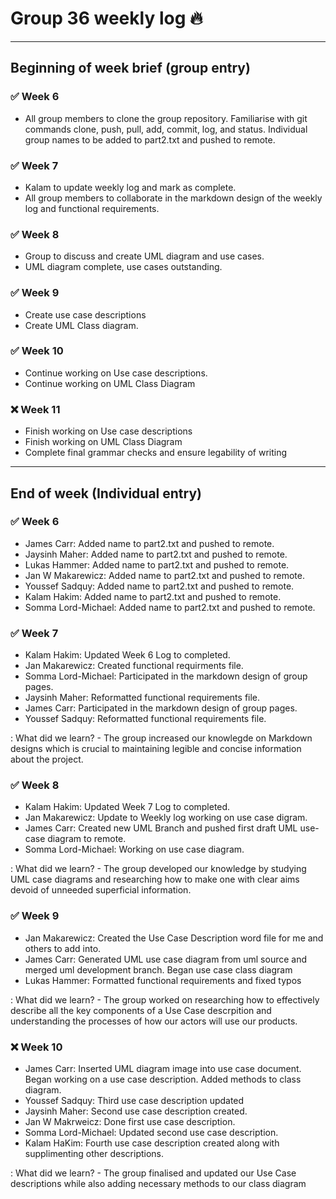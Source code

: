 # Group 36 weekly log :fire:
<hr />

## Beginning of week brief (group entry)

### :white_check_mark: Week 6
- All group members to clone the group repository.  Familiarise with git commands clone, push, pull, add,  commit, log, and status. Individual group names to be added to part2.txt and pushed to remote.

### :white_check_mark: Week 7
- Kalam to update weekly log and mark as complete.
- All group members to collaborate in the markdown design of the weekly log and functional requirements.

### :white_check_mark: Week 8
- Group to discuss and create UML diagram and use cases.
- UML diagram complete, use cases outstanding.

### :white_check_mark: Week 9
- Create use case descriptions
- Create UML Class diagram.

### :white_check_mark: Week 10
- Continue working on Use case descriptions.
- Continue working on UML Class Diagram

### :x: Week 11
- Finish working on Use case descriptions
- Finish working on UML Class Diagram
- Complete final grammar checks and ensure legability of writing

<hr>

## End of week (Individual entry)
### :white_check_mark: Week 6

- James Carr: Added name to part2.txt and pushed to remote.
- Jaysinh Maher: Added name to part2.txt and pushed to remote.
- Lukas Hammer: Added name to part2.txt and pushed to remote.
- Jan W Makarewicz: Added name to part2.txt and pushed to remote.
- Youssef Sadquy: Added name to part2.txt and pushed to remote.
- Kalam Hakim: Added name to part2.txt and pushed to remote.
- Somma Lord-Michael: Added name to part2.txt and pushed to remote.


### :white_check_mark: Week 7
- Kalam Hakim: Updated Week 6 Log to completed.
- Jan Makarewicz: Created functional requirments file.
- Somma Lord-Michael: Participated in the markdown design of group pages. 
- Jaysinh Maher: Reformatted functional requirements file.
- James Carr: Participated in the markdown design of group pages.
- Youssef Sadquy: Reformatted functional requirements file.

: What did we learn? - The group increased our knowlegde on Markdown designs which is crucial to maintaining legible and concise
information about the project. 

### :white_check_mark: Week 8
- Kalam Hakim: Updated Week 7 Log to completed.
- Jan Makarewicz: Update to Weekly log working on use case digram.
- James Carr: Created new UML Branch and pushed first draft UML use-case diagram to remote.
- Somma Lord-Michael: Working on use case diagram. 

: What did we learn? - The group developed our knowledge by studying UML case diagrams and researching how to make one with clear aims devoid of unneeded superficial information.

### :white_check_mark: Week 9
- Jan Makarewicz: Created the Use Case Description word file for me and others to add into.
- James Carr: Generated UML use case diagram from uml source and merged uml development branch.  Began use case class diagram
- Lukas Hammer: Formatted functional requirements and fixed typos

: What did we learn? - The group worked on researching how to effectively describe all the key components of a Use Case descrpition and understanding the processes of how our actors will use our products.


### :x: Week 10
- James Carr: Inserted UML diagram image into use case document.  Began working on a use case description. Added methods to class diagram.
- Youssef Sadquy: Third use case description updated
- Jaysinh Maher: Second use case description created.
- Jan W Makrweicz: Done first use case description.
- Somma Lord-Michael: Updated second use case description.
- Kalam HaKim: Fourth use case description created along with supplimenting other descriptions.

: What did we learn? - The group finalised and updated our Use Case descriptions while also adding necessary methods to our class diagram
